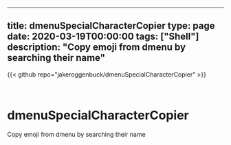 
---
title: dmenuSpecialCharacterCopier
type: page
date: 2020-03-19T00:00:00
tags: ["Shell"]
description: "Copy emoji from dmenu by searching their name"
---

{{< github repo="jakeroggenbuck/dmenuSpecialCharacterCopier" >}}

<br>

# dmenuSpecialCharacterCopier
Copy emoji from dmenu by searching their name
